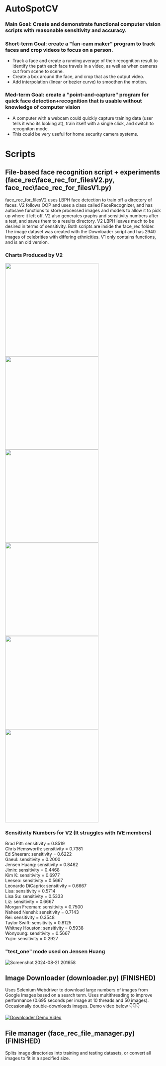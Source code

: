 # AutoSpotCV

### Main Goal: Create and demonstrate functional computer vision scripts with reasonable sensitivity and accuracy. 

### Short-term Goal: create a "fan-cam maker" program to track faces and crop videos to focus on a person.
- Track a face and create a running average of their recognition result to identify the path each face travels in a video, as well as when cameras cut from scene to scene.
- Create a box around the face, and crop that as the output video.
- Add interpolation (linear or bezier curve) to smoothen the motion.

### Med-term Goal: create a "point-and-capture" program for quick face detection+recognition that is usable without knowledge of computer vision
- A computer with a webcam could quickly capture training data (user tells it who its looking at), train itself with a single click, and switch to recogniton mode.
- This could be very useful for home security camera systems.
  
# Scripts

## File-based face recognition script + experiments (face_rec\face_rec_for_filesV2.py, face_rec\face_rec_for_filesV1.py)
face_rec_for_filesV2 uses LBPH face detection to train off a directory of faces. V2 follows OOP and uses a class called FaceRecognizer, and has autosave functions to store processed images and models to allow it to pick up where it left off. V2 also generates graphs and sensitivity numbers after a test, and saves them to a results directory. V2 LBPH leaves much to be desired in terms of sensitivity.
Both scripts are inside the face_rec folder. The image dataset was created with the Downloader script and has 2940 images of celebrities with differing ethnicities. V1 only contains functions, and is an old version.
### Charts Produced by V2
<img src="https://github.com/user-attachments/assets/f1ebf4ac-655d-4e7a-8a5f-dbc2ab26d770" width="300">

<img src="https://github.com/user-attachments/assets/77735e56-46a6-43e8-b0d5-fc4b832d9c89" width="300">

<img src="https://github.com/user-attachments/assets/00aaa26a-9b1d-4428-af76-40d190e56474" width="300">

<img src="https://github.com/user-attachments/assets/389d501d-8c2a-4c3b-a064-e5fba8966e1a" width="300">

<img src="https://github.com/user-attachments/assets/61b33911-11bb-4c0c-a678-9845bd364e88" width="300">

<img src="https://github.com/user-attachments/assets/e24fedb4-5a75-4b37-8677-a5f1af131392" width="300">

### Sensitivity Numbers for V2 (It struggles with IVE members)
Brad Pitt: sensitivity = 0.8519 \
Chris Hemsworth: sensitivity = 0.7381 \
Ed Sheeran: sensitivity = 0.6222\
Gaeul: sensitivity = 0.2000\
Jensen Huang: sensitivity = 0.8462\
Jimin: sensitivity = 0.4468\
Kim K: sensitivity = 0.6977\
Leeseo: sensitivity = 0.5667\
Leonardo DiCaprio: sensitivity = 0.6667\
Lisa: sensitivity = 0.5714\
Lisa Su: sensitivity = 0.5333\
Liz: sensitivity = 0.6667\
Morgan Freeman: sensitivity = 0.7500\
Naheed Nenshi: sensitivity = 0.7143\
Rei: sensitivity = 0.3548\
Taylor Swift: sensitivity = 0.8125\
Whitney Houston: sensitivity = 0.5938\
Wonyoung: sensitivity = 0.5667\
Yujin: sensitivity = 0.2927

### "test_one" mode used on Jensen Huang
![Screenshot 2024-08-21 201658](https://github.com/user-attachments/assets/429584c1-c24f-48ae-bba2-369fcc88d7b3)

## Image Downloader (downloader.py) (FINISHED) 
Uses Selenium Webdriver to download large numbers of images from Google Images based on a search term. Uses multithreading to improve performance (0.695 seconds per image at 10 threads and 50 images). Occasionally double-downloads images. Demo video below 👇👇👇 

[![Downloader Demo Video](https://img.youtube.com/vi/U-La3EGI8As/maxresdefault.jpg)](https://youtu.be/U-La3EGI8As)

## File manager (face_rec_file_manager.py) (FINISHED) 
Splits image directories into training and testing datasets, or convert all images to fit in a specified size.

